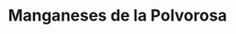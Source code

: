 ---
title: Manganeses de la Polvorosa
url: /manganeses-de-la-polvorosa/
latitude: 42.034
longitude: -5.746
---